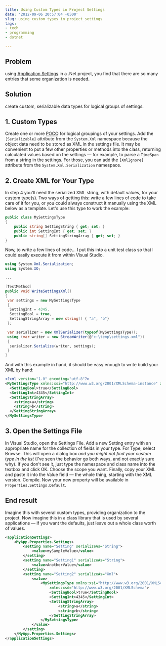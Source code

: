 ```yaml
---
title: Using Custom Types in Project Settings
date: '2012-09-06 20:57:04 -0500'
slug: using_custom_types_in_project_settings
tags:
- tech
- programming
- dotnet

---
```


## Problem

using [Application
Settings](https://msdn.microsoft.com/en-us/library/k4s6c3a0.aspx) in a .Net project, you find that there are so many entries that
some organization is needed.

## Solution

create custom, serializable data types for logical groups of
settings.

<!-- truncate -->

## 1. Custom Types

Create one or more <abbr title="Plain Old C(sharp) Object">POCO</abbr> for
logical groupings of your settings. Add the `[Serializable]` attribute from the
`System.Xml` namespace because the object data need to be stored as XML in the
settings file. It may be convenient to put a few other properties or methods
into the class, returning calculated values based on the settings &mdash; for
example, to parse a `TimeSpan` from a string in the settings. For those, you can
add the `[XmlIgnore]` attribute from the `System.Xml.Serialization` namespace.

## 2. Create XML for Your Type

In step 4 you'll need the serialized XML string, with default values, for your
custom type(s). Two ways of getting this: write a few lines of code to take care
of it for you, or you could always construct it manually using the XML below as
a template. Let's use this type to work the example:

```csharp
public class MySettingsType
{
    public string SettingString { get; set; }
    public int SettingInt { get; set; }
    public string[] SettingStringArray { get; set; }
}
```

Now, to write a few lines of code&hellip; I put this into a unit test class so
that I could easily execute it from within Visual Studio.

```csharp
using System.Xml.Serialization;
using System.IO;

...

[TestMethod]
public void WriteSettingsXml()
{
 var settings = new MySettingsType
 {
  SettingInt = 4345,
  SettingBool = true,
  SettingStringArray = new string[] { "a", "b"}
 };

 var serializer = new XmlSerializer(typeof(MySettingsType));
 using (var writer = new StreamWriter(@"c:\temp\settings.xml"))
 {
  serializer.Serialize(writer, settings);
 }
}
```

And with this example in hand, it should be easy enough to write build your XML
by hand:

```xml
<?xml version="1.0" encoding="utf-8"?>
<MySettingsType xmlns:xsi="http://www.w3.org/2001/XMLSchema-instance" xmlns:xsd="http://www.w3.org/2001/XMLSchema">
  <SettingBool>true</SettingBool>
  <SettingInt>4345</SettingInt>
  <SettingStringArray>
    <string>a</string>
    <string>b</string>
  </SettingStringArray>
</MySettingsType>
```

## 3. Open the Settings File

In Visual Studio, open the Settings File. Add a new Setting entry with an appropriate name for the collection of fields in your type. For Type, select Browse. This will open a dialog box _and you might not find your custom type in the list_ (I've seen the behavior go both ways, and not exactly sure why). If you don't see it, just type the namespace and class name into the textbox and click OK. Choose the scope you want. Finally, copy your XML and paste it into the Value field &mdash; the whole thing, starting with the XML version. Compile. Now your new property will be available in `Properties.Settings.Default`.

## End result

Imagine this with several custom types, providing organization to the project. Now imagine this in a class library that is used by several applications &mdash; if you want the defaults, just leave out a whole class worth of values.

```xml
<applicationSettings>
    <MyApp.Properties.Settings>
        <setting name="Setting" serializeAs="String">
            <value>mySampleValue</value>
        </setting>
        <setting name="Setting1" serializeAs="String">
            <value>AnotherValue</value>
        </setting>
        <setting name="Setting2" serializeAs="Xml">
            <value>
                <MySettingsType xmlns:xsi="http://www.w3.org/2001/XMLSchema-instance"
                    xmlns:xsd="http://www.w3.org/2001/XMLSchema">
                    <SettingBool>true</SettingBool>
                    <SettingInt>4345</SettingInt>
                    <SettingStringArray>
                        <string>a</string>
                        <string>b</string>
                    </SettingStringArray>
                </MySettingsType>
            </value>
        </setting>
    </MyApp.Properties.Settings>
</applicationSettings>
```
